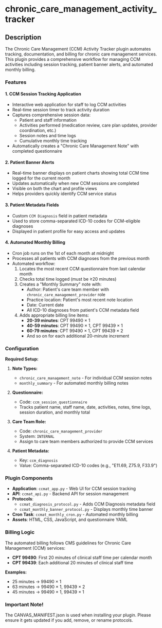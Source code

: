 chronic_care_management_activity_tracker
========================================

## Description

The Chronic Care Management (CCM) Activity Tracker plugin automates tracking, documentation, and billing for chronic care management services. This plugin provides a comprehensive workflow for managing CCM activities including session tracking, patient banner alerts, and automated monthly billing.

### Features

#### 1. **CCM Session Tracking Application**
- Interactive web application for staff to log CCM activities
- Real-time session timer to track activity duration
- Captures comprehensive session data:
  - Patient and staff information
  - Activities performed (medication review, care plan updates, provider coordination, etc.)
  - Session notes and time logs
  - Cumulative monthly time tracking
- Automatically creates a "Chronic Care Management Note" with completed questionnaire

#### 2. **Patient Banner Alerts**
- Real-time banner displays on patient charts showing total CCM time logged for the current month
- Updates automatically when new CCM sessions are completed
- Visible on both the chart and profile views
- Helps providers quickly identify CCM service status

#### 3. **Patient Metadata Fields**
- Custom `CCM Diagnosis` field in patient metadata
- Used to store comma-separated ICD-10 codes for CCM-eligible diagnoses
- Displayed in patient profile for easy access and updates

#### 4. **Automated Monthly Billing**
- Cron job runs on the 1st of each month at midnight
- Processes all patients with CCM diagnoses from the previous month
- Automated workflow:
  1. Locates the most recent CCM questionnaire from last calendar month
  2. Checks total time logged (must be ≥20 minutes)
  3. Creates a "Monthly Summary" note with:
     - Author: Patient's care team member with `chronic_care_management_provider` role
     - Practice location: Patient's most recent note location
     - Date: Current date
     - All ICD-10 diagnoses from patient's CCM metadata field
  4. Adds appropriate billing line items:
     - **20-39 minutes**: CPT 99490 × 1
     - **40-59 minutes**: CPT 99490 × 1, CPT 99439 × 1
     - **60-79 minutes**: CPT 99490 × 1, CPT 99439 × 2
     - And so on for each additional 20-minute increment

### Configuration

**Required Setup:**
1. **Note Types:**
   - `chronic_care_management_note` - For individual CCM session notes
   - `monthly_summary` - For automated monthly billing notes

2. **Questionnaire:**
   - Code: `ccm_session_questionnaire`
   - Tracks patient name, staff name, date, activities, notes, time logs, session duration, and monthly total

3. **Care Team Role:**
   - Code: `chronic_care_management_provider`
   - System: `INTERNAL`
   - Assign to care team members authorized to provide CCM services

4. **Patient Metadata:**
   - Key: `ccm_diagnosis`
   - Value: Comma-separated ICD-10 codes (e.g., "E11.69, Z75.9, F33.9")

### Plugin Components

- **Application**: `ccmat_app.py` - Web UI for CCM session tracking
- **API**: `ccmat_api.py` - Backend API for session management
- **Protocols**:
  - `ccmat_diagnosis_protocol.py` - Adds CCM Diagnosis metadata field
  - `ccmat_monthly_banner_protocol.py` - Displays monthly time banner
- **Cron Task**: `ccmat_monthly_cron.py` - Automated monthly billing
- **Assets**: HTML, CSS, JavaScript, and questionnaire YAML

### Billing Logic

The automated billing follows CMS guidelines for Chronic Care Management (CCM) services:

- **CPT 99490**: First 20 minutes of clinical staff time per calendar month
- **CPT 99439**: Each additional 20 minutes of clinical staff time

**Examples:**
- 25 minutes → 99490 × 1
- 63 minutes → 99490 × 1, 99439 × 2
- 45 minutes → 99490 × 1, 99439 × 1

### Important Note!

The CANVAS_MANIFEST.json is used when installing your plugin. Please ensure it
gets updated if you add, remove, or rename protocols.
